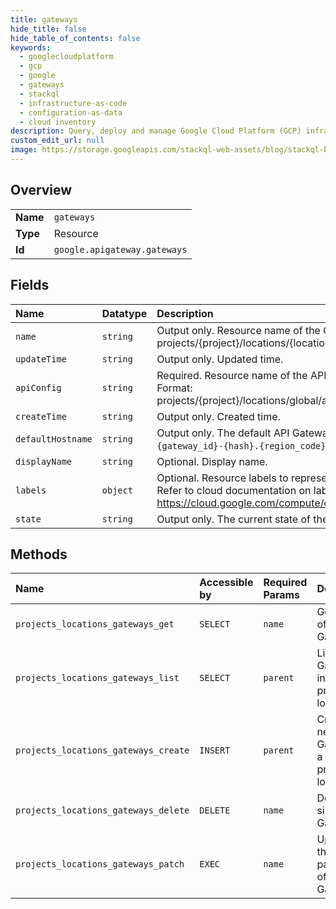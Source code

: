 ```yaml
---
title: gateways
hide_title: false
hide_table_of_contents: false
keywords:
  - googlecloudplatform
  - gcp
  - google
  - gateways
  - stackql
  - infrastructure-as-code
  - configuration-as-data
  - cloud inventory
description: Query, deploy and manage Google Cloud Platform (GCP) infrastructure and resources using SQL
custom_edit_url: null
image: https://storage.googleapis.com/stackql-web-assets/blog/stackql-blog-post-featured-image.png
---
```

  
    

## Overview
<table><tbody>
<tr><td><b>Name</b></td><td><code>gateways</code></td></tr>
<tr><td><b>Type</b></td><td>Resource</td></tr>
<tr><td><b>Id</b></td><td><code>google.apigateway.gateways</code></td></tr>
</tbody></table>

## Fields
| Name | Datatype | Description |
|:-----|:---------|:------------|
| `name` | `string` | Output only. Resource name of the Gateway. Format: projects/{project}/locations/{location}/gateways/{gateway} |
| `updateTime` | `string` | Output only. Updated time. |
| `apiConfig` | `string` | Required. Resource name of the API Config for this Gateway. Format: projects/{project}/locations/global/apis/{api}/configs/{apiConfig} |
| `createTime` | `string` | Output only. Created time. |
| `defaultHostname` | `string` | Output only. The default API Gateway host name of the form `{gateway_id}-{hash}.{region_code}.gateway.dev`. |
| `displayName` | `string` | Optional. Display name. |
| `labels` | `object` | Optional. Resource labels to represent user-provided metadata. Refer to cloud documentation on labels for more details. https://cloud.google.com/compute/docs/labeling-resources |
| `state` | `string` | Output only. The current state of the Gateway. |
## Methods
| Name | Accessible by | Required Params | Description |
|:-----|:--------------|:----------------|:------------|
| `projects_locations_gateways_get` | `SELECT` | `name` | Gets details of a single Gateway. |
| `projects_locations_gateways_list` | `SELECT` | `parent` | Lists Gateways in a given project and location. |
| `projects_locations_gateways_create` | `INSERT` | `parent` | Creates a new Gateway in a given project and location. |
| `projects_locations_gateways_delete` | `DELETE` | `name` | Deletes a single Gateway. |
| `projects_locations_gateways_patch` | `EXEC` | `name` | Updates the parameters of a single Gateway. |
